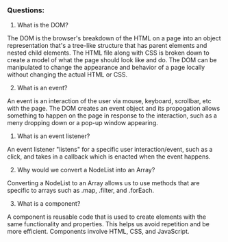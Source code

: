 ### Questions:
1. What is the DOM?

The DOM is the browser's breakdown of the HTML on a page into an object representation that's a tree-like structure that has parent elements and nested child elements. The HTML file along with CSS is broken down to create a model of what the page should look like and do. The DOM can be manipulated to change the appearance and behavior of a page locally without changing the actual HTML or CSS.

2. What is an event?

An event is an interaction of the user via mouse, keyboard, scrollbar, etc with the page. The DOM creates an event object and its propogation allows something to happen on the page in response to the interaction, such as a meny dropping down or a pop-up window appearing.

1. What is an event listener?

An event listener "listens" for a specific user interaction/event, such as a click, and takes in a callback which is enacted when the event happens.

2. Why would we convert a NodeList into an Array?

Converting a NodeList to an Array allows us to use methods that are specific to arrays such as .map, .filter, and .forEach.

3. What is a component? 

A component is reusable code that is used to create elements with the same functionality and properties. This helps us avoid repetition and be more efficient. Components involve HTML, CSS, and JavaScript.

